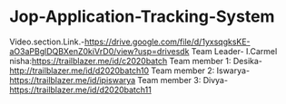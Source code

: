 # Jop-Application-Tracking-System
Video.section.Link.-https://drive.google.com/file/d/1yxsqgksKE-aO3aPBglDQBXenZ0kiVrD0/view?usp=drivesdk
Team Leader-
I.Carmel nisha:https://trailblazer.me/id/c2020batch
Team member 1: Desika-http://trailblazer.me/id/d2020batch10
Team member 2: Iswarya-https://trailblazer.me/id/ipiswarya
Team member 3: Divya-https://trailblazer.me/id/d2020batch11
